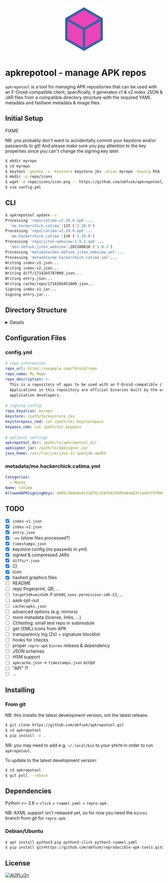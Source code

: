 <!-- SPDX-FileCopyrightText: 2024 FC (Fay) Stegerman <flx@obfusk.net> -->
<!-- SPDX-License-Identifier: AGPL-3.0-or-later -->

<!--

[![GitHub Release](https://img.shields.io/github/release/obfusk/apkrepotool.svg?logo=github)](https://github.com/obfusk/apkrepotool/releases)
[![PyPI Version](https://img.shields.io/pypi/v/apkrepotool.svg)](https://pypi.python.org/pypi/apkrepotool)
[![Python Versions](https://img.shields.io/pypi/pyversions/apkrepotool.svg)](https://pypi.python.org/pypi/apkrepotool)
[![CI](https://github.com/obfusk/apkrepotool/actions/workflows/ci.yml/badge.svg)](https://github.com/obfusk/apkrepotool/actions/workflows/ci.yml)
[![AGPLv3+](https://img.shields.io/badge/license-AGPLv3+-blue.svg)](https://www.gnu.org/licenses/agpl-3.0.html)

-->

<p align="center">
  <img src="icon.svg" alt="apkrepotool logo" width="160" />
</p>

# apkrepotool - manage APK repos

`apkrepotool` is a tool for managing APK repositories that can be used with an
F-Droid-compatible client; specifically, it generates v1 & v2 index JSON & JAR
files from a compatible directory structure with the required YAML metadata and
fastlane metadata & image files.

## Initial Setup

FIXME

NB: you probably don't want to accidentally commit your keystore and/or
passwords to git!  And please make sure you pay attention to the key properties
since you can't change the signing key later.

```bash
$ mkdir myrepo
$ cd myrepo
$ keytool -genkey -v -keystore keystore.jks -alias myrepo -keyalg RSA -keysize 4096 -sigalg SHA512withRSA -validity 10000
$ mkdir -p repo/icons
$ wget -O repo/icons/icon.png -- https://github.com/obfusk/apkrepotool/raw/master/icon.png
$ vim config.yml
```

## CLI

```bash
$ apkrepotool update -v
Processing 'repo/catima-v2.28.0.apk'...
  'me.hackerchick.catima':133 ('2.28.0')
Processing 'repo/catima-v2.29.0.apk'...
  'me.hackerchick.catima':134 ('2.29.0')
Processing 'repo/jiten-webview-1.0.3.apk'...
  'dev.obfusk.jiten_webview':202108010 ('1.0.3')
Processing 'metadata/dev.obfusk.jiten_webview.yml'...
Processing 'metadata/me.hackerchick.catima.yml'...
Writing index-v1.json...
Writing index-v2.json...
Writing diff/1714265787000.json...
Writing entry.json...
Writing cache/repo/1714266451000.json...
Signing index-v1.jar...
Signing entry.jar...
```

## Directory Structure

<details>

```
.
├── cache                               # generated by apkrepotool
├── config.yml                          # main config file
├── keystore.jks                        # don't accidentally commit this!
├── metadata
│   ├── dev.obfusk.jiten_webview        # fastlane metadata
│   │   └── en-US
│   │       ├── full_description.txt
│   │       └── short_description.txt
│   ├── dev.obfusk.jiten_webview.yml    # app metadata
│   ├── me.hackerchick.catima           # fastlane metadata
│   │   ├── de-DE
│   │   │   ├── changelogs
│   │   │   │   ├── 133.txt
│   │   │   │   └── 134.txt
│   │   │   ├── full_description.txt
│   │   │   ├── short_description.txt
│   │   │   └── title.txt
│   │   ├── en-US
│   │   │   ├── changelogs
│   │   │   │   ├── 133.txt
│   │   │   │   └── 134.txt
│   │   │   ├── full_description.txt
│   │   │   ├── short_description.txt
│   │   │   └── title.txt
│   │   └── zh-TW
│   │       ├── full_description.txt
│   │       ├── short_description.txt
│   │       └── title.txt
│   └── me.hackerchick.catima.yml       # app metadata
└── repo
    ├── catima-v2.28.0.apk              # put APKs here
    ├── catima-v2.29.0.apk              # put APKs here
    ├── dev.obfusk.jiten_webview        # put images here
    │   └── en-US
    │       ├── featureGraphic.png
    │       ├── icon.png
    │       └── phoneScreenshots
    │           ├── 1.png
    │           ├── 2.png
    │           ├── 3.png
    │           ├── 4.png
    │           └── 5.png
    ├── diff                            # generated by apkrepotool
    ├── entry.jar                       # generated by apkrepotool
    ├── entry.json                      # generated by apkrepotool
    ├── icons
    │   └── icon.png                    # put icon.png here
    ├── index-v1.jar                    # generated by apkrepotool
    ├── index-v1.json                   # generated by apkrepotool
    ├── index-v2.json                   # generated by apkrepotool
    ├── jiten-webview-1.0.3.apk         # put APKs here
    └── me.hackerchick.catima           # put images here
        ├── de-DE
        │   └── featureGraphic.png
        ├── en-US
        │   ├── featureGraphic.png
        │   ├── icon.png
        │   └── phoneScreenshots
        │       ├── screenshot-01.png
        │       ├── screenshot-02.png
        │       ├── screenshot-03.png
        │       ├── screenshot-04.png
        │       ├── screenshot-05.png
        │       ├── screenshot-06.png
        │       ├── screenshot-07.png
        │       └── screenshot-08.png
        └── zh-TW
            └── featureGraphic.png
```

</details>

## Configuration Files

### config.yml

```yaml
# repo information
repo_url: https://example.com/fdroid/repo
repo_name: My Repo
repo_description: >-
  This is a repository of apps to be used with an F-Droid-compatible client.
  Applications in this repository are official binaries built by the original
  application developers.

# signing config
repo_keyalias: myrepo
keystore: /path/to/keystore.jks
keystorepass_cmd: cat /path/to/.keystorepass
keypass_cmd: cat /path/to/.keypass

# optional settings
apkrepotool_dir: /path/to/apkrepotool_dir
apksigner_jar: /path/to/apksigner.jar
java_home: /usr/lib/jvm/java-11-openjdk-amd64
```

### metadata/me.hackerchick.catima.yml

```yaml
Categories:
  - Money
Name: Catima
AllowedAPKSigningKeys: d405cd69ede4c22074c328fb825689a84ab3fca4b3fdf0b6cc1333af62c67eb3
```

## TODO

* [x] `index-v1.json`
* [x] `index-v2.json`
* [x] `entry.json`
* [x] `-vv` (show files processed?)
* [x] `timestamps.json`
* [x] keystore config (no passwds in yml)
* [x] signed & compressed JARs
* [x] `diffs/*.json`
* [x] CI
* [x] icon
* [x] hashed graphics files
* [ ] README
* [ ] repo fingerprint, QR, ...
* [ ] `targetSdk=minSdk` if unset, `uses-permission-sdk-23`, ...
* [ ] aask opt-out
* [ ] `cache/apks.json`
* [ ] advanced options (e.g. mirrors)
* [ ] more metadata (license, links, ...)
* [ ] CI/testing: small test repo in submodule
* [ ] get (XML) icons from APK
* [ ] transparency log (2x) + signature blocklist
* [ ] hooks for checks
* [ ] proper `repro-apk` `binres` release & dependency
* [ ] JSON schemas
* [ ] HSM support
* [ ] `apkcache.json` -> `timestamps.json` script
* [ ] "API" ?!
* [ ] ...

## Installing

<!--

### Using pip

```bash
$ pip install apkrepotool
```

-->

### From git

NB: this installs the latest development version, not the latest release.

```bash
$ git clone https://github.com/obfusk/apkrepotool.git
$ cd apkrepotool
$ pip install -e .
```

NB: you may need to add e.g. `~/.local/bin` to your `$PATH` in order to run
`apkrepotool`.

To update to the latest development version:

```bash
$ cd apkrepotool
$ git pull --rebase
```

## Dependencies

Python >= 3.8 + `click` + `ruamel.yaml` + `repro-apk`.

NB: AXML support isn't released yet, so for now you need the `binres` branch
from git for `repro-apk`.

### Debian/Ubuntu

```bash
$ apt install python3-pip python3-click python3-ruamel.yaml
$ pip install git+https://github.com/obfusk/reproducible-apk-tools.git@binres-20240211
```

## License

[![AGPLv3+](https://www.gnu.org/graphics/agplv3-155x51.png)](https://www.gnu.org/licenses/agpl-3.0.html)

<!-- vim: set tw=70 sw=2 sts=2 et fdm=marker : -->
